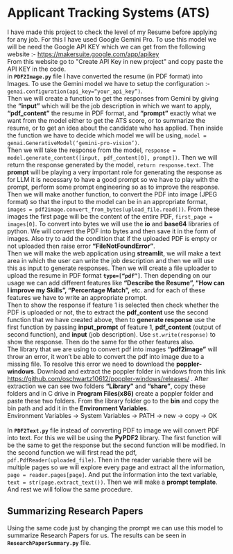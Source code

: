 # Applicant Tracking Systems (ATS)
I have made this project to check the level of my Resume before applying for any job. For this I have used Google Gemini Pro. To use this model we will be need the Google API KEY which we can get from the following website :- https://makersuite.google.com/app/apikey <br>
From this website go to "Create API Key in new project" and copy paste the API KEY in the code.<br>
in **`PDF2Image.py`** file I have converted the resume (in PDF format) into Images. To use the Gemini model we have to setup the configuration :- `genai.configuration(api_key=“your_api_key”)`.<br>
Then we will create a function to get the responses from Gemini by giving the **“input”** which will be the job description in which we want to apply, **“pdf_content”** the resume in PDF format, and **“prompt”** exactly what we want from the model either to get the ATS score, or to summarize the resume, or to get an idea about the candidate who has applied. Then inside the function we have to decide which model we will be using, `model = genai.GenerativeModel(‘gemini-pro-vision’)`.<br>
Then we will take the response from the model, `response = model.generate_content([input, pdf_content[0], prompt])`. Then we will return the response generated by the model, `return response.text`. The **prompt** will be playing a very important role for generating the response as for LLM it is necessary to have a good prompt so we have to play with the prompt, perform some prompt engineering so as to improve the response.<br>
Then we will make another function, to convert the PDF into image (JPEG format) so that the input to the model can be in an appropriate format, `images = pdf2image.convert_from_bytes(upload_file.read())`. From these images the first page will be the content of the entire PDF, `first_page = images[0]`. To convert into bytes we will use the **io** and **base64** libraries of python. We will convert the PDF into bytes and then save it in the form of images. Also try to add the condition that if the uploaded PDF is empty or not uploaded then raise error **“FileNotFoundError”**.<br>
Then we will make the web application using **streamlit**, we will make a text area in which the user can write the job description and then we will use this as input to generate responses. Then we will create a file uploader to upload the resume in PDF format **`type=[“pdf”]`**. Then depending on our usage we can add different features like **“Describe the Resume”, “How can I improve my Skills”, “Percentage Match”,** etc. and for each of these features we have to write an appropriate prompt.<br>
Then to show the response if feature 1 is selected then check whether the PDF is uploaded or not, the to extract the **pdf_content** use the second function that we have created above, then to **generate response** use the first function by passing **input_prompt** of feature 1, **pdf_content** (output of second function), and **input** (job description). Use `st.write(response)` to show the response. Then do the same for the other features also.<br>
The library that we are using to convert pdf into images **“pdf2image”** will throw an error, it won’t be able to convert the pdf into image due to a missing file. To resolve this error we need to download the **poppler-windows**. Download and extract the poppler folder in windows from this link https://github.com/oschwartz10612/poppler-windows/releases/ . After extraction we can see two folders **“Library”** and **“share”**, copy these folders and in C drive in **Program Files(x86)** create a poppler folder and paste these two folders. From the library folder go to the **bin** and copy the bin path and add it in the **Environment Variables**.<br>
Environment Variables → System Variables → PATH → new → copy → OK<br>
<br>
In **`PDF2Text.py`** file instead of converting PDF to image we will convert PDF into text. For this we will be using the **PyPDF2** library. The first function will be the same to get the response but the second function will be modified. In the second function we will first read the pdf, `pdf.PdfReader(uploaded_file)`. Then in the reader variable there will be multiple pages so we will explore every page and extract all the information, `page = reader.pages[page]`. And put the information into the text variable, `text = str(page.extract_text())`. Then we will make a **prompt template**. And rest we will follow the same procedure.

## Summarizing Research Papers
Using the same code just by changing the prompt we can use this model to summarize Research Papers for us. The results can be seen in **`ResearchPaperSummary.py`** file. 
